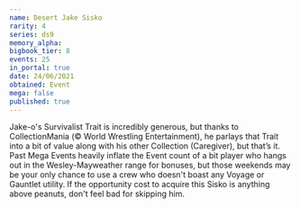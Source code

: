 ```yaml
---
name: Desert Jake Sisko
rarity: 4
series: ds9
memory_alpha:
bigbook_tier: 8
events: 25
in_portal: true
date: 24/06/2021
obtained: Event
mega: false
published: true
---
```


Jake-o's Survivalist Trait is incredibly generous, but thanks to CollectionMania (© World Wrestling Entertainment), he parlays that Trait into a bit of value along with his other Collection (Caregiver), but that’s it. Past Mega Events heavily inflate the Event count of a bit player who hangs out in the Wesley-Mayweather range for bonuses, but those weekends may be your only chance to use a crew who doesn't boast any Voyage or Gauntlet utility. If the opportunity cost to acquire this Sisko is anything above peanuts, don't feel bad for skipping him.
